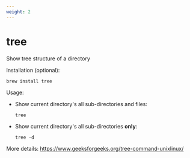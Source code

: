 ```yaml
---
weight: 2
---
```

# tree

Show tree structure of a directory

Installation (optional):
```shell
brew install tree
```

Usage:

- Show current directory's all sub-directories and files:

    ```shell
    tree 
    ```

- Show current directory's all sub-directories **only**:

    ```shell
    tree -d
    ```

More details: <https://www.geeksforgeeks.org/tree-command-unixlinux/>